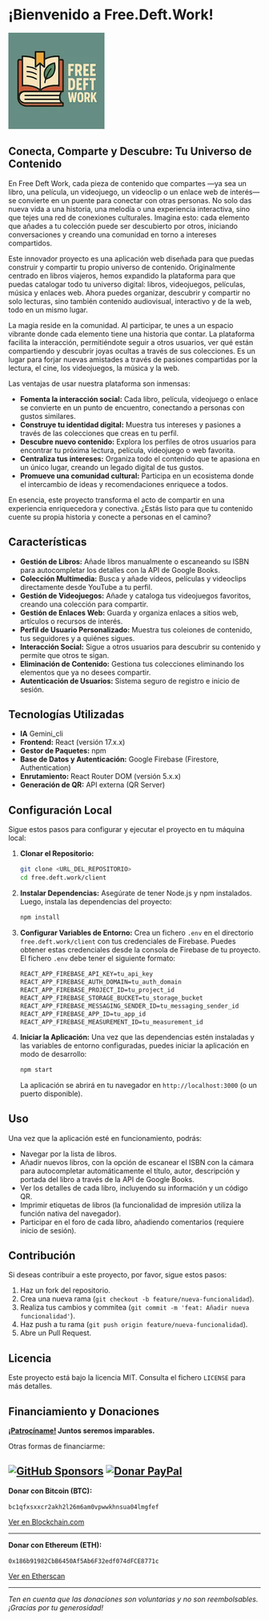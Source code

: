 # ¡Bienvenido a Free.Deft.Work!

![Free Deft Work](https://raw.githubusercontent.com/elswork/free.deft.work/refs/heads/main/client/public/logo192.webp)

## Conecta, Comparte y Descubre: Tu Universo de Contenido

En Free Deft Work, cada pieza de contenido que compartes —ya sea un libro, una película, un videojuego, un videoclip o un enlace web de interés— se convierte en un puente para conectar con otras personas. No solo das nueva vida a una historia, una melodía o una experiencia interactiva, sino que tejes una red de conexiones culturales. Imagina esto: cada elemento que añades a tu colección puede ser descubierto por otros, iniciando conversaciones y creando una comunidad en torno a intereses compartidos.

Este innovador proyecto es una aplicación web diseñada para que puedas construir y compartir tu propio universo de contenido. Originalmente centrado en libros viajeros, hemos expandido la plataforma para que puedas catalogar todo tu universo digital: libros, videojuegos, películas, música y enlaces web. Ahora puedes organizar, descubrir y compartir no solo lecturas, sino también contenido audiovisual, interactivo y de la web, todo en un mismo lugar.

La magia reside en la comunidad. Al participar, te unes a un espacio vibrante donde cada elemento tiene una historia que contar. La plataforma facilita la interacción, permitiéndote seguir a otros usuarios, ver qué están compartiendo y descubrir joyas ocultas a través de sus colecciones. Es un lugar para forjar nuevas amistades a través de pasiones compartidas por la lectura, el cine, los videojuegos, la música y la web.

Las ventajas de usar nuestra plataforma son inmensas:

- **Fomenta la interacción social:** Cada libro, película, videojuego o enlace se convierte en un punto de encuentro, conectando a personas con gustos similares.
- **Construye tu identidad digital:** Muestra tus intereses y pasiones a través de las colecciones que creas en tu perfil.
- **Descubre nuevo contenido:** Explora los perfiles de otros usuarios para encontrar tu próxima lectura, película, videojuego o web favorita.
- **Centraliza tus intereses:** Organiza todo el contenido que te apasiona en un único lugar, creando un legado digital de tus gustos.
- **Promueve una comunidad cultural:** Participa en un ecosistema donde el intercambio de ideas y recomendaciones enriquece a todos.

En esencia, este proyecto transforma el acto de compartir en una experiencia enriquecedora y conectiva. ¿Estás listo para que tu contenido cuente su propia historia y conecte a personas en el camino?

## Características

- **Gestión de Libros:** Añade libros manualmente o escaneando su ISBN para autocompletar los detalles con la API de Google Books.
- **Colección Multimedia:** Busca y añade videos, películas y videoclips directamente desde YouTube a tu perfil.
- **Gestión de Videojuegos:** Añade y cataloga tus videojuegos favoritos, creando una colección para compartir.
- **Gestión de Enlaces Web:** Guarda y organiza enlaces a sitios web, artículos o recursos de interés.
- **Perfil de Usuario Personalizado:** Muestra tus coleiones de contenido, tus seguidores y a quiénes sigues.
- **Interacción Social:** Sigue a otros usuarios para descubrir su contenido y permite que otros te sigan.
- **Eliminación de Contenido:** Gestiona tus colecciones eliminando los elementos que ya no desees compartir.
- **Autenticación de Usuarios:** Sistema seguro de registro e inicio de sesión.

## Tecnologías Utilizadas

- **IA** Gemini_cli
- **Frontend:** React (versión 17.x.x)
- **Gestor de Paquetes:** npm
- **Base de Datos y Autenticación:** Google Firebase (Firestore, Authentication)
- **Enrutamiento:** React Router DOM (versión 5.x.x)
- **Generación de QR:** API externa (QR Server)

## Configuración Local

Sigue estos pasos para configurar y ejecutar el proyecto en tu máquina local:

1.  **Clonar el Repositorio:**
    ```bash
    git clone <URL_DEL_REPOSITORIO>
    cd free.deft.work/client
    ```

2.  **Instalar Dependencias:**
    Asegúrate de tener Node.js y npm instalados. Luego, instala las dependencias del proyecto:
    ```bash
    npm install
    ```

3.  **Configurar Variables de Entorno:**
    Crea un fichero `.env` en el directorio `free.deft.work/client` con tus credenciales de Firebase. Puedes obtener estas credenciales desde la consola de Firebase de tu proyecto. El fichero `.env` debe tener el siguiente formato:
    ```
    REACT_APP_FIREBASE_API_KEY=tu_api_key
    REACT_APP_FIREBASE_AUTH_DOMAIN=tu_auth_domain
    REACT_APP_FIREBASE_PROJECT_ID=tu_project_id
    REACT_APP_FIREBASE_STORAGE_BUCKET=tu_storage_bucket
    REACT_APP_FIREBASE_MESSAGING_SENDER_ID=tu_messaging_sender_id
    REACT_APP_FIREBASE_APP_ID=tu_app_id
    REACT_APP_FIREBASE_MEASUREMENT_ID=tu_measurement_id
    ```

4.  **Iniciar la Aplicación:**
    Una vez que las dependencias estén instaladas y las variables de entorno configuradas, puedes iniciar la aplicación en modo de desarrollo:
    ```bash
    npm start
    ```
    La aplicación se abrirá en tu navegador en `http://localhost:3000` (o un puerto disponible).

## Uso

Una vez que la aplicación esté en funcionamiento, podrás:

- Navegar por la lista de libros.
- Añadir nuevos libros, con la opción de escanear el ISBN con la cámara para autocompletar automáticamente el título, autor, descripción y portada del libro a través de la API de Google Books.
- Ver los detalles de cada libro, incluyendo su información y un código QR.
- Imprimir etiquetas de libros (la funcionalidad de impresión utiliza la función nativa del navegador).
- Participar en el foro de cada libro, añadiendo comentarios (requiere inicio de sesión).

## Contribución

Si deseas contribuir a este proyecto, por favor, sigue estos pasos:

1.  Haz un fork del repositorio.
2.  Crea una nueva rama (`git checkout -b feature/nueva-funcionalidad`).
3.  Realiza tus cambios y commitea (`git commit -m 'feat: Añadir nueva funcionalidad'`).
4.  Haz push a tu rama (`git push origin feature/nueva-funcionalidad`).
5.  Abre un Pull Request.

## Licencia

Este proyecto está bajo la licencia MIT. Consulta el fichero `LICENSE` para más detalles.

## Financiamiento y Donaciones

**[¡Patrocíname!](https://github.com/sponsors/elswork) Juntos seremos imparables.**

Otras formas de financiarme:

[![GitHub Sponsors](https://img.shields.io/github/sponsors/elswork)](https://github.com/sponsors/elswork) [![Donar PayPal](https://img.shields.io/badge/Donar-PayPal-green.svg)](https://www.paypal.com/donate/?business=LFKA5YRJAFYR6&no_recurring=0&item_name=Donación+para+Código+Abierto&currency_code=EUR) 
---

**Donar con Bitcoin (BTC):**

`bc1qfxsxxcr2akh2l26m6am0vpwwkhnsua04lmgfef`

[Ver en Blockchain.com](https://www.blockchain.com/btc/address/bc1qfxsxxcr2akh2l26m6am0vpwwkhnsua04lmgfef)

---

**Donar con Ethereum (ETH):**

`0x186b91982CbB6450Af5Ab6F32edf074dFCE8771c`

[Ver en Etherscan](https://etherscan.io/address/0x186b91982CbB6450Af5Ab6F32edf074dFCE8771c)

---

*Ten en cuenta que las donaciones son voluntarias y no son reembolsables. ¡Gracias por tu generosidad!*